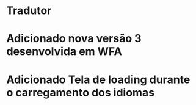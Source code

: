 # Tradutor
# Adicionado nova versão 3 desenvolvida em WFA
# Adicionado Tela de loading durante o carregamento dos idiomas

